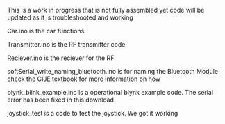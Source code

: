 This is a work in progress that is not fully assembled yet code will be updated as it is troubleshooted and working



Car.ino is the car functions

Transmitter.ino is the RF transmitter code

Reciever.ino is the reciever for the RF

softSerial_write_naming_bluetooth.ino is for naming the Bluetooth Module check the CIJE textbook for more information on how

blynk_blink_example.ino is a operational blynk example code.  The serial error has been fixed in this download

joystick_test is a code to test the joystick. We got it working
